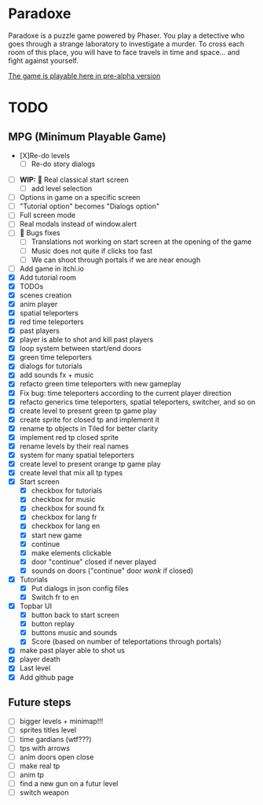 # Paradoxe

Paradoxe is a puzzle game powered by Phaser.
You play a detective who goes through a strange laboratory to investigate a murder.
To cross each room of this place, you will have to face travels in time and space... and fight against yourself.

[The game is playable here in pre-alpha version](https://dimitrilahaye.github.io/paradoxe/)

# TODO

## MPG (Minimum Playable Game)
- [X]Re-do levels
  - [ ] Re-do story dialogs
- [ ] **WIP:** :construction: Real classical start screen
  - [ ] add level selection
- [ ] Options in game on a specific screen
- [ ] "Tutorial option" becomes "Dialogs option"
- [ ] Full screen mode
- [ ] Real modals instead of window.alert
- [ ] :bug: Bugs fixes
  - [ ] Translations not working on start screen at the opening of the game
  - [ ] Music does not quite if clicks too fast
  - [ ] We can shoot through portals if we are near enough
- [ ] Add game in itchi.io
- [X] Add tutorial room
- [X] TODOs
- [X] scenes creation
- [X] anim player
- [X] spatial teleporters
- [X] red time teleporters
- [X] past players
- [X] player is able to shot and kill past players
- [X] loop system between start/end doors
- [X] green time teleporters
- [X] dialogs for tutorials
- [X] add sounds fx + music
- [X] refacto green time teleporters with new gameplay
- [X] Fix bug: time teleporters according to the current player direction
- [X] refacto generics time teleporters, spatial teleporters, switcher, and so on
- [X] create level to present green tp game play
- [X] create sprite for closed tp and implement it
- [X] rename tp objects in Tiled for better clarity
- [X] implement red tp closed sprite
- [X] rename levels by their real names
- [X] system for many spatial teleporters
- [X] create level to present orange tp game play
- [X] create level that mix all tp types
- [X] Start screen
  - [X] checkbox for tutorials
  - [X] checkbox for music
  - [X] checkbox for sound fx
  - [X] checkbox for lang fr
  - [X] checkbox for lang en
  - [X] start new game
  - [X] continue
  - [X] make elements clickable
  - [X] door "continue" closed if never played
  - [X] sounds on doors ("continue" door *wonk* if closed)
- [X] Tutorials
  - [X] Put dialogs in json config files
  - [X] Switch fr to en
- [X] Topbar UI
  - [X] button back to start screen
  - [X] button replay
  - [X] buttons music and sounds
  - [X] Score (based on number of teleportations through portals)
- [X] make past player able to shot us
- [X] player death
- [X] Last level
- [X] Add github page

## Future steps
- [ ] bigger levels + minimap!!!
- [ ] sprites titles level
- [ ] time gardians (wtf???)
- [ ] tps with arrows
- [ ] anim doors open close
- [ ] make real tp
- [ ] anim tp
- [ ] find a new gun on a futur level
- [ ] switch weapon
